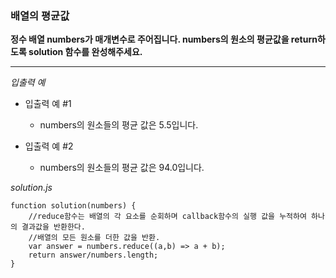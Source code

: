 ### 배열의 평균값

**정수 배열 numbers가 매개변수로 주어집니다. numbers의 원소의 평균값을 return하도록 solution 함수를 완성해주세요.**

---

_입출력 예_

- 입출력 예 #1

  - numbers의 원소들의 평균 값은 5.5입니다.

- 입출력 예 #2

  - numbers의 원소들의 평균 값은 94.0입니다.

_solution.js_

```
function solution(numbers) {
    //reduce함수는 배열의 각 요소를 순회하며 callback함수의 실행 값을 누적하여 하나의 결과값을 반환한다.
    //배열의 모든 원소를 더한 값을 반환.
    var answer = numbers.reduce((a,b) => a + b);
    return answer/numbers.length;
}
```
